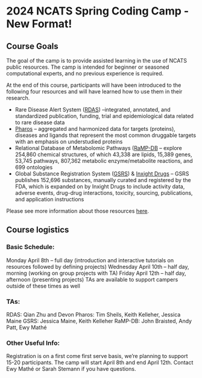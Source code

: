 # 2024 NCATS Spring Coding Camp - New Format!

## Course Goals
The goal of the camp is to provide assisted learning in the use of NCATS public resources.  The camp is intended for beginner or seasoned computational experts, and no previous experience is required.

At the end of this course, participants will have been introduced to the following four resources and will have learned how to use them in their research.

- Rare Disease Alert System ([RDAS](https://rdas.ncats.nih.gov/)) –integrated, annotated, and standardized publication, funding, trial and epidemiological data related to rare disease data
- [Pharos](https://pharos.ncats.nih.gov/) – aggregated and harmonized data for targets (proteins), diseases and ligands that represent the most common druggable targets with an emphasis on understudied proteins
- Relational Database of Metabolomic Pathways ([RaMP-DB](https://rampdb.nih.gov/) – explore 254,860 chemical structures, of which 43,338 are lipids, 15,389 genes, 53,745 pathways, 807,362 metabolic enzyme/metabolite reactions, and 699 ontologies
- Global Substance Registration System ([GSRS](https://gsrs.ncats.nih.gov/)) & [Inxight Drugs](https://drugs.ncats.io/) – GSRS publishes 152,696 substances, manually curated and registered by the FDA, which is expanded on by Inxight Drugs to include activity data, adverse events, drug-drug interactions, toxicity, sourcing, publications, and application instructions

Please see more information about those resources [here](https://github.com/ncats/IFX_Workshops_Tutorials/blob/main/202311_AMIA_Workshop/README.md).

## Course logistics
### Basic Schedule:
Monday April 8th – full day (introduction and interactive tutorials on resources followed by defining projects)
Wednesday April 10th – half day, morning (working on group projects with TA)
Friday April 12th – half day, afternoon (presenting projects)
TAs are available to support campers outside of these times as well

### TAs:
RDAS: Qian Zhu and Devon 
Pharos: Tim Sheils, Keith Kelleher, Jessica Maine
GSRS: Jessica Maine, Keith Kelleher
RaMP-DB: John Braisted, Andy Patt, Ewy Mathé

### Other Useful Info:
Registration is on a first come first serve basis, we’re planning to support 15-20 participants.  The camp will start April 8th and end April 12th. 
Contact Ewy Mathé or Sarah Stemann if you have questions.
